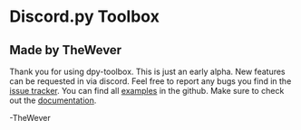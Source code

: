 # Discord.py Toolbox
## Made by TheWever

Thank you for using dpy-toolbox. This is just an early alpha. New features can be requested in via discord. Feel free to report any bugs you find in the [issue tracker](https://github.com/TheWever/dpy-toolbox/issues). You can find all [examples](https://github.com/TheWever/dpy-toolbox/tree/main/examples) in the github. Make sure to check out the [documentation](https://dpy-toolbox.rtfd.io/).

-TheWever

